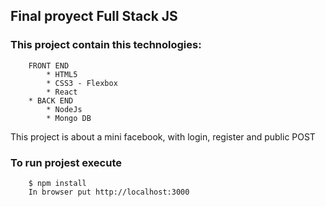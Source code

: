 ## Final proyect Full Stack JS

### This project contain this technologies:

```
    FRONT END
        * HTML5
        * CSS3 - Flexbox
        * React
    * BACK END
        * NodeJs
        * Mongo DB 
```

This project is about a mini facebook, with login, register and public POST

### To run projest execute 

```
    $ npm install 
    In browser put http://localhost:3000 
```